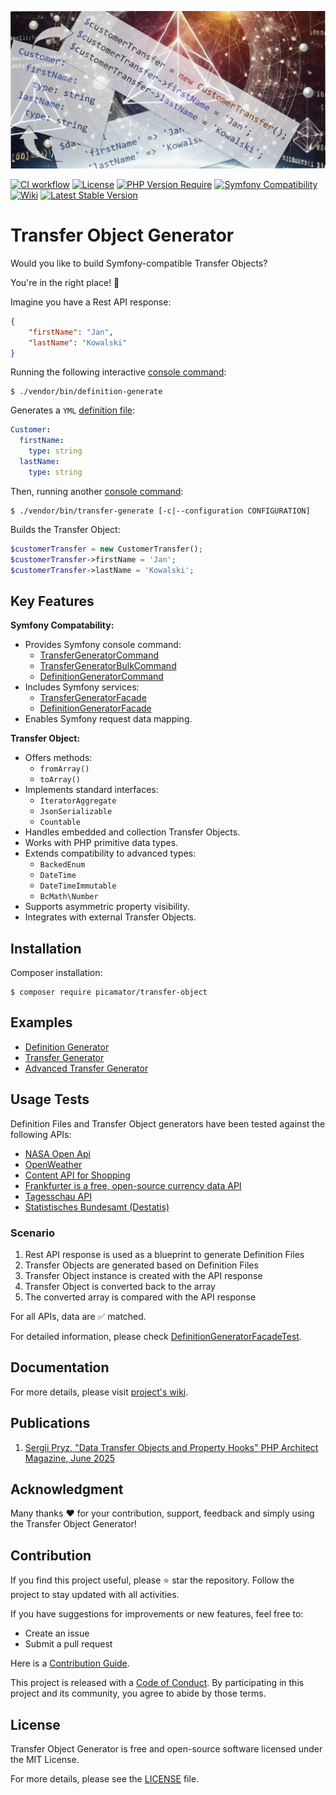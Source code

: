![Transfer Object Generator](.github/transfer-object-generator.jpg)

[![CI workflow](https://github.com/picamator/transfer-object/actions/workflows/ci.yml/badge.svg?event=push)](https://github.com/picamator/transfer-object/actions)
[![License](https://poser.pugx.org/picamator/transfer-object/license)](https://packagist.org/packages/picamator/transfer-object)
[![PHP Version Require](https://poser.pugx.org/picamator/transfer-object/require/php)](https://packagist.org/packages/picamator/transfer-object)
[![Symfony Compatibility](https://img.shields.io/badge/Symfony-%5E7.3-blue)](https://github.com/picamator/transfer-object/tree/development?tab=readme-ov-file#key-features)
[![Wiki](https://img.shields.io/badge/wiki-available-brightgreen)](https://github.com/picamator/transfer-object/wiki)
[![Latest Stable Version](https://poser.pugx.org/picamator/transfer-object/v)](https://packagist.org/packages/picamator/transfer-object)

Transfer Object Generator
==========================

Would you like to build Symfony-compatible Transfer Objects?

You're in the right place! 🎉

Imagine you have a Rest API response:

```json
{
    "firstName": "Jan",
    "lastName": "Kowalski"
}
```

Running the following interactive [console command](https://github.com/picamator/transfer-object/wiki/Console-Commands#definition-generate):

```console
$ ./vendor/bin/definition-generate
```

Generates a `YML` [definition file](https://github.com/picamator/transfer-object/wiki/Definition-File):

```yml
Customer:
  firstName:
    type: string
  lastName:
    type: string
```

Then, running another [console command](https://github.com/picamator/transfer-object/wiki/Console-Commands#transfer-generate):

```console
$ ./vendor/bin/transfer-generate [-c|--configuration CONFIGURATION]
```

Builds the Transfer Object:

```php
$customerTransfer = new CustomerTransfer();
$customerTransfer->firstName = 'Jan';
$customerTransfer->lastName = 'Kowalski';
```

Key Features
------------

**Symfony Compatability:**

 * Provides Symfony console command:
   * [TransferGeneratorCommand](/src/Command/TransferGeneratorCommand.php)
   * [TransferGeneratorBulkCommand](/src/Command/TransferGeneratorBulkCommand.php)
   * [DefinitionGeneratorCommand](/src/Command/DefinitionGeneratorCommand.php)
 * Includes Symfony services:
   * [TransferGeneratorFacade](/src/TransferGenerator/TransferGeneratorFacade.php)
   * [DefinitionGeneratorFacade](/src/DefinitionGenerator/DefinitionGeneratorFacade.php)
 * Enables Symfony request data mapping.

**Transfer Object:**

* Offers methods:
  * `fromArray()`
  * `toArray()`
* Implements standard interfaces:
  * `IteratorAggregate`
  * `JsonSerializable`
  * `Countable`
* Handles embedded and collection Transfer Objects.
* Works with PHP primitive data types.
* Extends compatibility to advanced types:
  * `BackedEnum`
  * `DateTime`
  * `DateTimeImmutable`
  * `BcMath\Number`
* Supports asymmetric property visibility.
* Integrates with external Transfer Objects.

Installation
------------

Composer installation:

```console
$ composer require picamator/transfer-object
```

Examples
---------

* [Definition Generator](/examples/try-definition-generator.php)
* [Transfer Generator](/examples/try-transfer-generator.php)
* [Advanced Transfer Generator](/examples/try-advanced-transfer-generator.php)

Usage Tests
-----------

Definition Files and Transfer Object generators have been tested against the following APIs:

* [NASA Open Api](https://api.nasa.gov/neo/rest/v1/neo/2465633?api_key=DEMO_KEY)
* [OpenWeather](https://openweathermap.org/current#example_JSON)
* [Content API for Shopping](https://developers.google.com/shopping-content/guides/products/products-api?hl=en)
* [Frankfurter is a free, open-source currency data API](https://api.frankfurter.dev/v1/latest)
* [Tagesschau API](https://tagesschau.api.bund.dev)
* [Statistisches Bundesamt (Destatis)](https://www-genesis.destatis.de/genesisWS/swagger-ui/index.html#/find/findPost)

### Scenario

1. Rest API response is used as a blueprint to generate Definition Files
2. Transfer Objects are generated based on Definition Files
3. Transfer Object instance is created with the API response
4. Transfer Object is converted back to the array
5. The converted array is compared with the API response

For all APIs, data are ✅ matched.

For detailed information, please check [DefinitionGeneratorFacadeTest](/tests/integration/DefinitionGenerator/DefinitionGeneratorFacadeTest.php).

Documentation
-------------

For more details, please visit [project's wiki](https://github.com/picamator/transfer-object/wiki).

Publications
------------

1. [Sergii Pryz, "Data Transfer Objects and Property Hooks" PHP Architect Magazine, June 2025](https://www.phparch.com/article/2025-06-data-transfer-objects-and-property-hooks/)

Acknowledgment
--------------

Many thanks ❤️ for your contribution, support, feedback and simply using the Transfer Object Generator!

Contribution
------------

If you find this project useful, please ⭐ star the repository.
Follow the project to stay updated with all activities.

If you have suggestions for improvements or new features, feel free to:

* Create an issue
* Submit a pull request

Here is a [Contribution Guide](CONTRIBUTING.md).


This project is released with a [Code of Conduct](CODE_OF_CONDUCT.md).
By participating in this project and its community, you agree to abide by those terms.

License
-------

Transfer Object Generator is free and open-source software licensed under the MIT License.

For more details, please see the [LICENSE](LICENSE) file.
